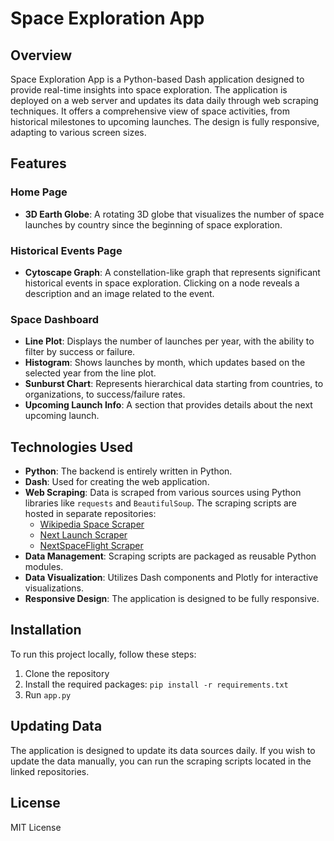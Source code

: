 # Space Exploration App

## Overview

Space Exploration App is a Python-based Dash application designed to provide real-time insights into space exploration. The application is deployed on a web server and updates its data daily through web scraping techniques. It offers a comprehensive view of space activities, from historical milestones to upcoming launches. The design is fully responsive, adapting to various screen sizes.

## Features

### Home Page

- **3D Earth Globe**: A rotating 3D globe that visualizes the number of space launches by country since the beginning of space exploration.

### Historical Events Page

- **Cytoscape Graph**: A constellation-like graph that represents significant historical events in space exploration. Clicking on a node reveals a description and an image related to the event.

### Space Dashboard

- **Line Plot**: Displays the number of launches per year, with the ability to filter by success or failure.
- **Histogram**: Shows launches by month, which updates based on the selected year from the line plot.
- **Sunburst Chart**: Represents hierarchical data starting from countries, to organizations, to success/failure rates.
- **Upcoming Launch Info**: A section that provides details about the next upcoming launch.

## Technologies Used

- **Python**: The backend is entirely written in Python.
- **Dash**: Used for creating the web application.
- **Web Scraping**: Data is scraped from various sources using Python libraries like `requests` and `BeautifulSoup`. The scraping scripts are hosted in separate repositories:
  - [Wikipedia Space Scraper](https://github.com/Tanguy9862/Wikipedia_Space_Scraper)
  - [Next Launch Scraper](https://github.com/Tanguy9862/Next-Launch-Scraper)
  - [NextSpaceFlight Scraper](https://github.com/Tanguy9862/NextSpaceFlight-Scrapper)
- **Data Management**: Scraping scripts are packaged as reusable Python modules.
- **Data Visualization**: Utilizes Dash components and Plotly for interactive visualizations.
- **Responsive Design**: The application is designed to be fully responsive.

## Installation

To run this project locally, follow these steps:

1. Clone the repository
2. Install the required packages: `pip install -r requirements.txt`
3. Run `app.py`

## Updating Data

The application is designed to update its data sources daily. If you wish to update the data manually, you can run the scraping scripts located in the linked repositories.

## License

MIT License
